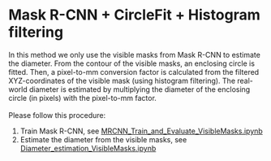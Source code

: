 # Mask R-CNN + CircleFit + Histogram filtering
In this method we only use the visible masks from Mask R-CNN to estimate the diameter. From the contour of the visible masks, an enclosing circle is fitted. Then, a pixel-to-mm conversion factor is calculated from the filtered XYZ-coordinates of the visible mask (using histogram filtering). The real-world diameter is estimated by multiplying the diameter of the enclosing circle (in pixels) with the pixel-to-mm factor. <br/> <br/>
Please follow this procedure: <br/>
   1. Train Mask R-CNN, see [MRCNN_Train_and_Evaluate_VisibleMasks.ipynb](MRCNN_Train_and_Evaluate_VisibleMasks.ipynb)
   2. Estimate the diameter from the visible masks, see [Diameter_estimation_VisibleMasks.ipynb](Diameter_estimation_VisibleMasks.ipynb)
